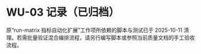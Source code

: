 # WU-03 记录（已归档）

原“run-matrix 指标自动化扩展”工作项所依赖的脚本与测试已于 2025-10-11 清理。若需批量验证混合编排流程，请另行编写脚本或参照当前质量文档的手工验收流程。
